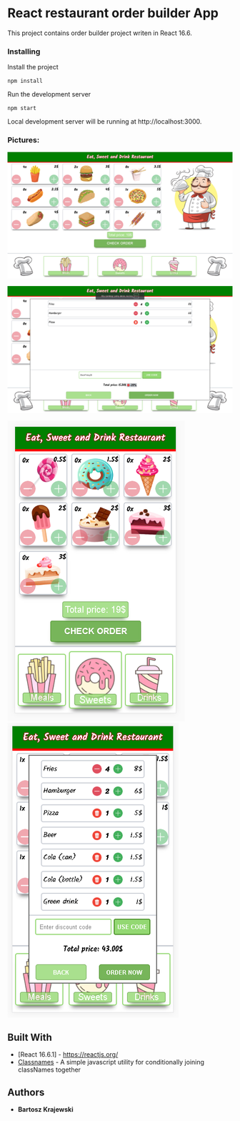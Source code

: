 # React restaurant order builder App

This project contains order builder project writen in React 16.6. 
### Installing

Install the project

```
npm install
```

Run the development server

```
npm start
```

Local development server will be running at http://localhost:3000. 

### Pictures:


![](Restaurant/ScreenShots/main.png)





![](Restaurant/ScreenShots/main_summary.png)





![](Restaurant/ScreenShots/mobile.PNG)
![](Restaurant/ScreenShots/mobile_summary.PNG)


## Built With

* [React 16.6.1] - https://reactjs.org/
* [Classnames](https://github.com/JedWatson/classnames) - A simple javascript utility for conditionally joining classNames together



## Authors

* **Bartosz Krajewski** 

